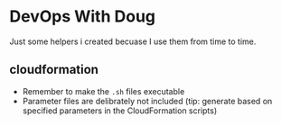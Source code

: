# DevOps With Doug

Just some helpers i created becuase I use them from time to time.


## cloudformation
- Remember to make the `.sh` files executable
- Parameter files are delibrately not included (tip: generate based on specified parameters in the CloudFormation scripts)
